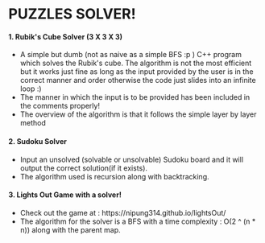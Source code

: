 # PUZZLES SOLVER!
<h4>1. Rubik's Cube Solver (3 X 3 X 3)</h4>   
<ul>
  <li> A simple but dumb (not as naive as a simple BFS :p ) C++ program which solves the Rubik's cube. The algorithm is not the most efficient but it works just fine as long as the input provided by the user is in the correct manner and order otherwise the code just slides into an infinite loop :) </li>
  <li>The manner in which the input is to be provided has been included in the comments properly!</li> 
  <li>The overview of the algorithm is that it follows the simple layer by layer method</li>
</ul>

<h4>2. Sudoku Solver </h4>   
<ul>
  <li>Input an unsolved (solvable or unsolvable) Sudoku board and it will output the correct solution(if it exists).</li>
  <li>The algorithm used is recursion along with backtracking.</li>
</ul>

<h4>3. Lights Out Game with a solver! </h4>   
<ul>
  <li>Check out the game at : https://nipung314.github.io/lightsOut/</li>
  <li>The algorithm for the solver is a BFS with a time complexity : O(2 ^ (n * n)) along with the parent map.</li>
</ul>
